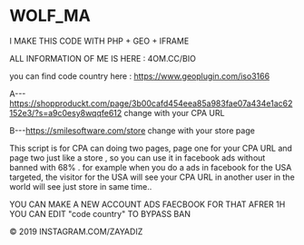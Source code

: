 # WOLF_MA 
I MAKE THIS CODE WITH PHP + GEO + IFRAME

ALL INFORMATION OF ME IS HERE : 4OM.CC/BIO 

you can find code country here : https://www.geoplugin.com/iso3166

A---https://shopproduckt.com/page/3b00cafd454eea85a983fae07a434e1ac62152e3/?s=a9c0esy8wqqfe612 change with your CPA URL

B---https://smilesoftware.com/store change with your store page 

This script is for CPA can doing two pages, page one for your CPA URL and page two just like a store , so you can use it in facebook ads without banned with 68% . for example when you do a ads in facebook for the USA targeted, the visitor for the USA will see your CPA URL in another user in the world will see just store in same time..

YOU CAN MAKE A NEW ACCOUNT ADS FAECBOOK FOR THAT
AFRER 1H YOU CAN EDIT "code country" 
TO BYPASS BAN


© 2019 INSTAGRAM.COM/ZAYADIZ
